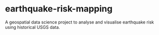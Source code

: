 # earthquake-risk-mapping
A geospatial data science project to analyse and visualise earthquake risk using historical USGS data.
